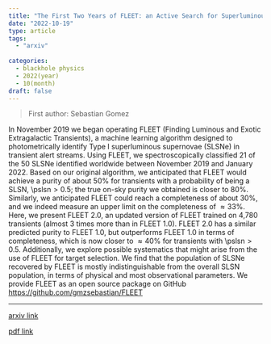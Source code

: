 ```yaml
---
title: "The First Two Years of FLEET: an Active Search for Superluminous Supernovae"
date: "2022-10-19"
type: article
tags:
  - "arxiv"
  
categories:
  - blackhole physics
  - 2022(year)
  - 10(month)
draft: false
---
```

> First author: Sebastian Gomez

 In November 2019 we began operating FLEET (Finding Luminous and Exotic
Extragalactic Transients), a machine learning algorithm designed to
photometrically identify Type I superluminous supernovae (SLSNe) in transient
alert streams. Using FLEET, we spectroscopically classified 21 of the 50 SLSNe
identified worldwide between November 2019 and January 2022. Based on our
original algorithm, we anticipated that FLEET would achieve a purity of about
50\% for transients with a probability of being a SLSN, \pslsn$>0.5$; the true
on-sky purity we obtained is closer to 80\%. Similarly, we anticipated FLEET
could reach a completeness of about 30\%, and we indeed measure an upper limit
on the completeness of $\approx 33$\%. Here, we present FLEET 2.0, an updated
version of FLEET trained on 4,780 transients (almost 3 times more than in FLEET
1.0). FLEET 2.0 has a similar predicted purity to FLEET 1.0, but outperforms
FLEET 1.0 in terms of completeness, which is now closer to $\approx 40$\% for
transients with \pslsn$>0.5$. Additionally, we explore possible systematics
that might arise from the use of FLEET for target selection. We find that the
population of SLSNe recovered by FLEET is mostly indistinguishable from the
overall SLSN population, in terms of physical and most observational
parameters. We provide FLEET as an open source package on GitHub
https://github.com/gmzsebastian/FLEET

---
[arxiv link](http://arxiv.org/abs/2210.10811v1)

[pdf link](http://arxiv.org/pdf/2210.10811v1)